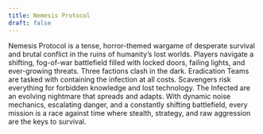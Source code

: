 ```yaml
---
title: Nemesis Protocol
draft: false
---
```


Nemesis Protocol is a tense, horror-themed wargame of desperate survival and brutal conflict in the ruins of humanity’s lost worlds. Players navigate a shifting, fog-of-war battlefield filled with locked doors, failing lights, and ever-growing threats. Three factions clash in the dark. Eradication Teams are tasked with containing the infection at all costs. Scavengers risk everything for forbidden knowledge and lost technology. The Infected are an evolving nightmare that spreads and adapts. With dynamic noise mechanics, escalating danger, and a constantly shifting battlefield, every mission is a race against time where stealth, strategy, and raw aggression are the keys to survival.